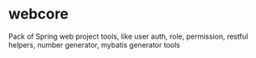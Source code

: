 # webcore
Pack of Spring web project tools, like user auth, role, permission, restful helpers, number generator, mybatis generator tools
